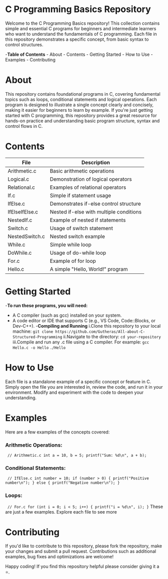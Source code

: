 # C Programming Basics Repository
Welcome to the C Programming Basics repository! This collection contains simple and essential C programs for beginners and intermediate learners who want to understand the fundamentals of C programming. Each file in this repository demonstrates a specific concept, from basic syntax to control structures.

-**Table of Contents**
    - About
    - Contents
    - Getting Started
    - How to Use
    - Examples
    - Contributing
# About
This repository contains foundational programs in C, covering fundamental topics such as loops, conditional statements and logical operations. Each program is designed to illustrate a single concept clearly and concisely, making it easier for beginners to learn by example.
If you're just getting started with C programming, this repository provides a great resource for hands-on practice and understanding basic program structure, syntax and control flows in C.

# Contents
| File	        | Description                               |
|---------------|-------------------------------------------|                             
|Arithmetic.c   | Basic arithmetic operations
|Logical.c	    | Demonstration of logical operators
|Relational.c   | Examples of relational operators
|If.c	        | Simple if statement usage
|IfElse.c	    | Demonstrates if-else control structure
|IfElseIfElse.c | Nested if-else with multiple conditions
|NestedIf.c	    | Example of nested if statements
|Switch.c	    | Usage of switch statement
|NestedSwitch.c | Nested switch example
|While.c	    | Simple while loop
|DoWhile.c	    | Usage of do-while loop
|For.c	        | Example of for loop
|Hello.c	    | A simple "Hello, World!" program

# Getting Started
-**To run these programs, you will need:**
 - A C compiler (such as gcc) installed on your system.
 - A code editor or IDE that supports C (e.g., VS Code, Code::Blocks, or Dev-C++).
-**Compiling and Running**
    i.Clone this repository to your local machine:
      ``git clone https://github.com/Gutheras/All-about-C-Structured-Programming``
    ii.Navigate to the directory:
      ``cd your-repository``
    iii.Compile and run any .c file using a C compiler. For example:
        ``gcc Hello.c -o Hello``
        ``./Hello``

# How to Use
Each file is a standalone example of a specific concept or feature in C. Simply open the file you are interested in, review the code, and run it in your environment. Modify and experiment with the code to deepen your understanding.

# Examples
Here are a few examples of the concepts covered:

### Arithmetic Operations:
``
// Arithmetic.c
int a = 10, b = 5;
printf("Sum: %d\n", a + b);``

### Conditional Statements:
``
// IfElse.c
int number = 10;
if (number > 0) {
    printf("Positive number\n");
} else {
    printf("Negative number\n");
}``

### Loops:
``
// For.c
for (int i = 0; i < 5; i++) {
    printf("i = %d\n", i);
}``
These are just a few examples. Explore each file to see more

# Contributing
If you'd like to contribute to this repository, please fork the repository, make your changes and submit a pull request. Contributions such as additional examples, bug fixes and optimizations are welcome!

Happy coding! If you find this repository helpful please consider giving it a ⭐️.
